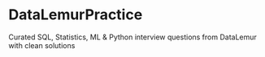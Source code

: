 # DataLemurPractice
Curated SQL, Statistics, ML &amp; Python interview questions from DataLemur with clean solutions
